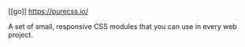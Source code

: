 [[go]] https://purecss.io/

A set of small, responsive CSS modules that you can use in every web project.